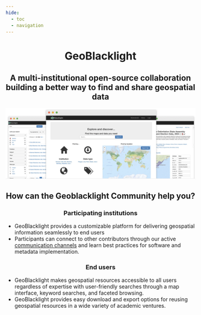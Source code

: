 ```yaml
---
hide:
  - toc
  - navigation
---
```



<h1 style="text-align: center;">GeoBlacklight</h1>

<h2 style="text-align: center;">A multi-institutional open-source collaboration building a better way to find and share geospatial data</h2>

![](images/gbl-multipage.png)

<h2 style="text-align: center;">How can the Geoblacklight Community  help you?</h2>

<div id="grid-line">
	
<div class="cell">
<h3 style="text-align: center;">Participating institutions</h3>
<ul>
<li>GeoBlacklight provides a customizable platform for delivering geospatial information seamlessly to end users</li>
<li>Participants can connect to other contributors through our active <a href = "connect">communication channels</a> and learn best practices for software and metadata implementation.</li>
</ul>
</div>

<div class="cell">
<h3 style="text-align: center;">End users</h3>
<ul>
<li>GeoBlacklight makes geospatial resources accessible to all users regardless of expertise with user-friendly searches through a map interface, keyword searches, and faceted browsing.</li>
<li>GeoBlacklight provides easy download and export options for reusing geospatial resources in a wide variety of academic ventures.</li>
</ul>
</div>

</div>